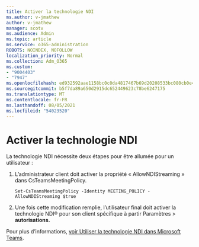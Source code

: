 ```yaml
---
title: Activer la technologie NDI
ms.author: v-jmathew
author: v-jmathew
manager: scotv
ms.audience: Admin
ms.topic: article
ms.service: o365-administration
ROBOTS: NOINDEX, NOFOLLOW
localization_priority: Normal
ms.collection: Adm_O365
ms.custom:
- "9004403"
- "7947"
ms.openlocfilehash: ed932592aae1158bc0c0da4817467b69d20208533bc080cb0e424f552af8601a
ms.sourcegitcommit: b5f7da89a650d2915dc652449623c78be6247175
ms.translationtype: MT
ms.contentlocale: fr-FR
ms.lasthandoff: 08/05/2021
ms.locfileid: "54023520"
---
```

# <a name="turn-on-ndi-technology"></a>Activer la technologie NDI

La technologie NDI nécessite deux étapes pour être allumée pour un utilisateur :

1. L’administrateur client doit activer la propriété « AllowNDIStreaming » dans CsTeamsMeetingPolicy.

    `Set-CsTeamsMeetingPolicy -Identity MEETING_POLICY -AllowNDIStreaming $true`

2. Une fois cette modification remplie, l’utilisateur final doit activer la technologie NDI® pour son client spécifique à partir Paramètres > **autorisations.**

Pour plus d’informations, [voir Utiliser la technologie NDI dans Microsoft Teams](https://docs.microsoft.com/microsoftteams/use-ndi-in-meetings).
